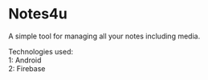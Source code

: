 # Notes4u

A simple tool for managing all your notes including media.

Technologies used:<br/>
1: Android<br/>
2: Firebase
